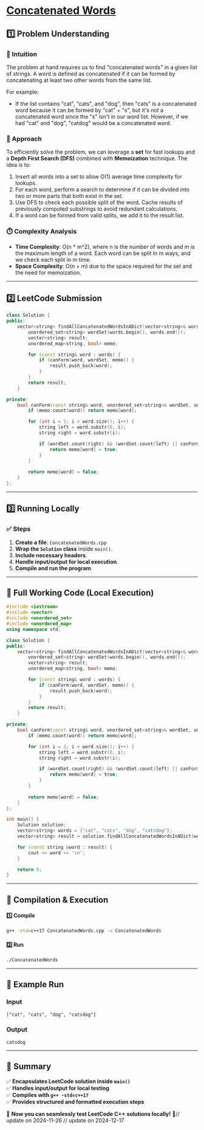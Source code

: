 # **[Concatenated Words](https://leetcode.com/problems/concatenated-words/description/)**  

## **1️⃣ Problem Understanding**  
### **📌 Intuition**  
The problem at hand requires us to find "concatenated words" in a given list of strings. A word is defined as concatenated if it can be formed by concatenating at least two other words from the same list. 

For example:
- If the list contains "cat", "cats", and "dog", then "cats" is a concatenated word because it can be formed by "cat" + "s", but it's not a concatenated word since the "s" isn't in our word list. However, if we had "cat" and "dog", "catdog" would be a concatenated word.

### **🚀 Approach**  
To efficiently solve the problem, we can leverage a **set** for fast lookups and a **Depth First Search (DFS)** combined with **Memoization** technique. The idea is to:
1. Insert all words into a set to allow O(1) average time complexity for lookups.
2. For each word, perform a search to determine if it can be divided into two or more parts that both exist in the set.
3. Use DFS to check each possible split of the word. Cache results of previously computed substrings to avoid redundant calculations.
4. If a word can be formed from valid splits, we add it to the result list.

### **⏱️ Complexity Analysis**  
- **Time Complexity**: O(n * m^2), where n is the number of words and m is the maximum length of a word. Each word can be split in m ways, and we check each split in m time.
- **Space Complexity**: O(n + m) due to the space required for the set and the need for memoization.

---  

## **2️⃣ LeetCode Submission**  
```cpp
class Solution {
public:
    vector<string> findAllConcatenatedWordsInADict(vector<string>& words) {
        unordered_set<string> wordSet(words.begin(), words.end());
        vector<string> result;
        unordered_map<string, bool> memo;

        for (const string& word : words) {
            if (canForm(word, wordSet, memo)) {
                result.push_back(word);
            }
        }
        return result;
    }

private:
    bool canForm(const string& word, unordered_set<string>& wordSet, unordered_map<string, bool>& memo) {
        if (memo.count(word)) return memo[word];

        for (int i = 1; i < word.size(); i++) {
            string left = word.substr(0, i);
            string right = word.substr(i);

            if (wordSet.count(right) && (wordSet.count(left) || canForm(left, wordSet, memo))) {
                return memo[word] = true;
            }
        }
        
        return memo[word] = false;
    }
};
```  

---  

## **3️⃣ Running Locally**  
### **✅ Steps**  
1. **Create a file**: `ConcatenatedWords.cpp`  
2. **Wrap the `Solution` class** inside `main()`.  
3. **Include necessary headers**.  
4. **Handle input/output for local execution**.  
5. **Compile and run the program**.  

---  

## **📝 Full Working Code (Local Execution)**  
```cpp
#include <iostream>
#include <vector>
#include <unordered_set>
#include <unordered_map>
using namespace std;

class Solution {
public:
    vector<string> findAllConcatenatedWordsInADict(vector<string>& words) {
        unordered_set<string> wordSet(words.begin(), words.end());
        vector<string> result;
        unordered_map<string, bool> memo;

        for (const string& word : words) {
            if (canForm(word, wordSet, memo)) {
                result.push_back(word);
            }
        }
        return result;
    }

private:
    bool canForm(const string& word, unordered_set<string>& wordSet, unordered_map<string, bool>& memo) {
        if (memo.count(word)) return memo[word];

        for (int i = 1; i < word.size(); i++) {
            string left = word.substr(0, i);
            string right = word.substr(i);

            if (wordSet.count(right) && (wordSet.count(left) || canForm(left, wordSet, memo))) {
                return memo[word] = true;
            }
        }
        
        return memo[word] = false;
    }
};

int main() {
    Solution solution;
    vector<string> words = {"cat", "cats", "dog", "catsdog"};
    vector<string> result = solution.findAllConcatenatedWordsInADict(words);

    for (const string &word : result) {
        cout << word << '\n';
    }

    return 0;
}
```  

---  

## **🔧 Compilation & Execution**  
#### **1️⃣ Compile**  
```bash
g++ -std=c++17 ConcatenatedWords.cpp -o ConcatenatedWords
```  

#### **2️⃣ Run**  
```bash
./ConcatenatedWords
```  

---  

## **🎯 Example Run**  
### **Input**  
```
["cat", "cats", "dog", "catsdog"]
```  
### **Output**  
```
catsdog
```  

---  

## **📌 Summary**  
✅ **Encapsulates LeetCode solution inside `main()`**  
✅ **Handles input/output for local testing**  
✅ **Compiles with `g++ -std=c++17`**  
✅ **Provides structured and formatted execution steps**  

🚀 **Now you can seamlessly test LeetCode C++ solutions locally!** 🚀// update on 2024-11-26
// update on 2024-12-17
